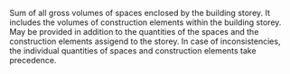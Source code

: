 Sum of all gross volumes of spaces enclosed by the building storey. It includes the volumes of construction elements within the building storey. May be provided in addition to the quantities of the spaces and the construction elements assigend to the storey. In case of inconsistencies, the individual quantities of spaces and construction elements take precedence.